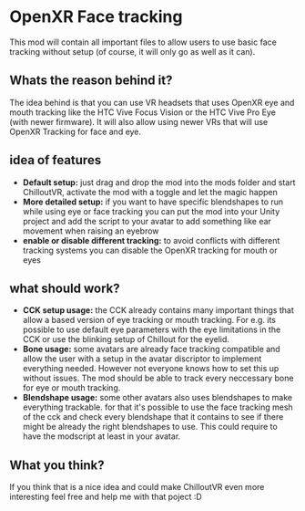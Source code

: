 # OpenXR Face tracking

This mod will contain all important files to allow users to use basic face tracking without setup (of course, it will only go as well as it can).

## Whats the reason behind it?

The idea behind is that you can use VR headsets that uses OpenXR eye and mouth tracking like the HTC Vive Focus Vision or the HTC Vive Pro Eye (with newer firmware).
It will also allow using newer VRs that will use OpenXR Tracking for face and eye.

## idea of features

- **Default setup:** just drag and drop the mod into the mods folder and start ChilloutVR, activate the mod with a toggle and let the magic happen
- **More detailed setup:** if you want to have specific blendshapes to run while using eye or face tracking you can put the mod into your Unity project and add the script to your avatar to add something like ear movement when raising an eyebrow
- **enable or disable different tracking:** to avoid conflicts with different tracking systems you can disable the OpenXR tracking for mouth or eyes

## what should work?

- **CCK setup usage:** the CCK already contains many important things that allow a based version of eye tracking or mouth tracking. For e.g. its possible to use default eye parameters with the eye limitations in the CCK or use the blinking setup of Chillout for the eyelid.
- **Bone usage:** some avatars are already face tracking compatible and allow the user with a setup in the avatar discriptor to implement everything needed. However not everyone knows how to set this up without issues. The mod should be able to track every neccessary bone for eye or mouth tracking.
- **Blendshape usage:** some other avatars also uses blendshapes to make everything trackable. for that it's possible to use the face tracking mesh of the cck and check every blendshape that it contains to see if there might be already the right blendshapes to use. This could require to have the modscript at least in your avatar.

## What you think?

If you think that is a nice idea and could make ChilloutVR even more interesting feel free and help me with that poject :D
